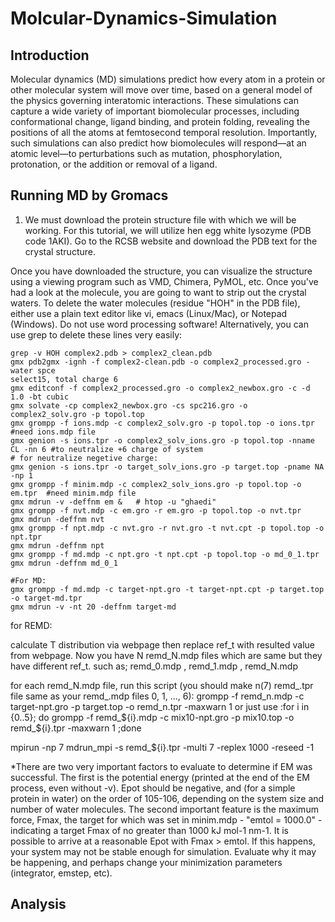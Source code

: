 # Molcular-Dynamics-Simulation
## Introduction
Molecular dynamics (MD) simulations predict how every atom in a protein or other molecular system will move over time, based on a general model of the physics governing interatomic interactions. These simulations can capture a wide variety of important biomolecular processes, including conformational change, ligand binding, and protein folding, revealing the positions of all the atoms at femtosecond temporal resolution. Importantly, such simulations can also predict how biomolecules will respond—at an atomic level—to perturbations such as mutation, phosphorylation, protonation, or the addition or removal of a ligand.
## Running MD by Gromacs 
1. We must download the protein structure file with which we will be working. For this tutorial, we will utilize hen egg white lysozyme (PDB code 1AKI). Go to the RCSB website and download the PDB text for the crystal structure.

Once you have downloaded the structure, you can visualize the structure using a viewing program such as VMD, Chimera, PyMOL, etc. Once you've had a look at the molecule, you are going to want to strip out the crystal waters. To delete the water molecules (residue "HOH" in the PDB file), either use a plain text editor like vi, emacs (Linux/Mac), or Notepad (Windows). Do not use word processing software! Alternatively, you can use grep to delete these lines very easily:
```rupy
grep -v HOH complex2.pdb > complex2_clean.pdb
gmx pdb2gmx -ignh -f complex2-clean.pdb -o complex2_processed.gro -water spce
select15, total charge 6
gmx editconf -f complex2_processed.gro -o complex2_newbox.gro -c -d 1.0 -bt cubic
gmx solvate -cp complex2_newbox.gro -cs spc216.gro -o complex2_solv.gro -p topol.top
gmx grompp -f ions.mdp -c complex2_solv.gro -p topol.top -o ions.tpr #need ions.mdp file
gmx genion -s ions.tpr -o complex2_solv_ions.gro -p topol.top -nname CL -nn 6 #to neutralize +6 charge of system
# for neutralize negetive charge:
gmx genion -s ions.tpr -o target_solv_ions.gro -p target.top -pname NA -np 1 
gmx grompp -f minim.mdp -c complex2_solv_ions.gro -p topol.top -o em.tpr  #need minim.mdp file
gmx mdrun -v -deffnm em &   # htop -u "ghaedi"
gmx grompp -f nvt.mdp -c em.gro -r em.gro -p topol.top -o nvt.tpr
gmx mdrun -deffnm nvt
gmx grompp -f npt.mdp -c nvt.gro -r nvt.gro -t nvt.cpt -p topol.top -o npt.tpr
gmx mdrun -deffnm npt
gmx grompp -f md.mdp -c npt.gro -t npt.cpt -p topol.top -o md_0_1.tpr
gmx mdrun -deffnm md_0_1

#For MD:
gmx grompp -f md.mdp -c target-npt.gro -t target-npt.cpt -p target.top -o target-md.tpr
gmx mdrun -v -nt 20 -deffnm target-md
```
for REMD:

calculate T distribution via webpage then replace ref_t with resulted value from webpage. Now you have N remd_N.mdp files which are same but they have different ref_t. such as; remd_0.mdp , remd_1.mdp , remd_N.mdp

for each remd_N.mdp file, run this script (you should make n(7) remd_.tpr file same as your remd_.mdp files 0, 1, ..., 6): 
grompp -f remd_n.mdp -c target-npt.gro -p target.top -o remd_n.tpr -maxwarn 1
or just use :for i in {0..5}; do grompp -f remd_${i}.mdp -c mix10-npt.gro -p mix10.top -o remd_${i}.tpr -maxwarn 1 ;done

mpirun -np 7 mdrun_mpi -s remd_${i}.tpr -multi 7 -replex 1000 -reseed -1

*There are two very important factors to evaluate to determine if EM was successful.
The first is the potential energy (printed at the end of the EM process, even without -v).
Epot should be negative, and (for a simple protein in water) on the order of 105-106, 
depending on the system size and number of water molecules. The second important feature is the maximum force, Fmax,
the target for which was set in minim.mdp - "emtol = 1000.0" - indicating a target Fmax of no greater than 1000 kJ mol-1 nm-1.
It is possible to arrive at a reasonable Epot with Fmax > emtol. If this happens, your system may not be stable enough for simulation.
Evaluate why it may be happening, and perhaps change your minimization parameters (integrator, emstep, etc).

## Analysis 
